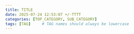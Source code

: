 ```yaml
---
title: TITLE
date: 2025-07-24 12:53:07 +/-TTTT
categories: [TOP_CATEGORY, SUB_CATEGORY]
tags: [TAG]     # TAG names should always be lowercase
---
```

